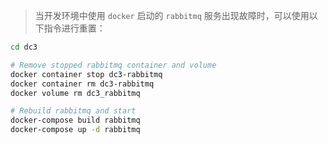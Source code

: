 > 当开发环境中使用 `docker` 启动的 `rabbitmq` 服务出现故障时，可以使用以下指令进行重置：

```bash
cd dc3

# Remove stopped rabbitmq container and volume
docker container stop dc3-rabbitmq
docker container rm dc3-rabbitmq
docker volume rm dc3_rabbitmq

# Rebuild rabbitmq and start
docker-compose build rabbitmq
docker-compose up -d rabbitmq
```